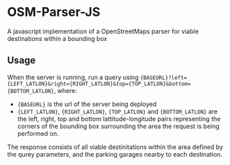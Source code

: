 # OSM-Parser-JS
A javascript implementation of a OpenStreetMaps parser for viable destinations within a bounding box

## Usage

When the server is running, run a query using `{BASEURL}?left={LEFT_LATLON}&right={RIGHT_LATLON}&top={TOP_LATLON}&bottom={BOTTOM_LATLON}`, where:
 - `{BASEURL}` is the url of the server being deployed
 - `{LEFT_LATLON}`, `{RIGHT_LATLON}`, `{TOP_LATLON}` and `{BOTTOM_LATLON}` are the left, right, top and bottom lattitude-longitude pairs representing the corners of the bounding box surrounding the area the request is being performed on.

 The response consists of all viable destinitations within the area defined by the qurey parameters, and the parking garages nearby to each destination.

